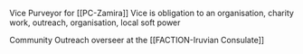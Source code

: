 Vice Purveyor for [[PC-Zamira]]
Vice is obligation to an organisation, charity work, outreach, organisation, local soft power

Community Outreach overseer at the [[FACTION-Iruvian Consulate]]
